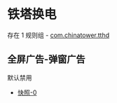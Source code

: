 # 铁塔换电

存在 1 规则组 - [com.chinatower.tthd](/src/apps/com.chinatower.tthd.ts)

## 全屏广告-弹窗广告

默认禁用

- [快照-0](https://i.gkd.li/i/13694901)
